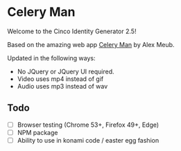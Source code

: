 # Celery Man

Welcome to the Cinco Identity Generator 2.5!

Based on the amazing web app [Celery Man](http://celeryman.alexmeub.com/) by Alex Meub.

Updated in the following ways:

- No JQuery or JQuery UI required.
- Video uses mp4 instead of gif
- Audio uses mp3 instead of wav

## Todo

- [ ] Browser testing (Chrome 53+, Firefox 49+, Edge)
- [ ] NPM package
- [ ] Ability to use in konami code / easter egg fashion
